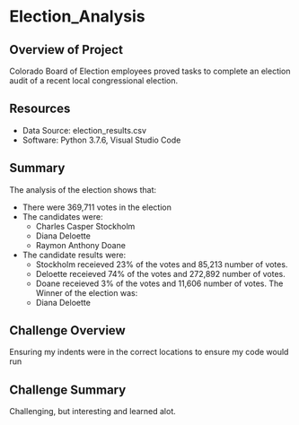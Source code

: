 # Election_Analysis

## Overview of Project
Colorado Board of Election employees proved tasks to complete an election audit of a recent local congressional election.

## Resources
- Data Source: election_results.csv
- Software: Python 3.7.6, Visual Studio Code

## Summary
The analysis of the election shows that:
- There were 369,711 votes in the election
- The candidates were:
    - Charles Casper Stockholm
    - Diana Deloette
    - Raymon Anthony Doane
- The candidate results were:
    - Stockholm receieved 23% of the votes and 85,213 number of votes.
    - Deloette receieved 74% of the votes and 272,892 number of votes.
    - Doane receieved 3% of the votes and 11,606 number of votes.
The Winner of the election was:
    - Diana Deloette

## Challenge Overview
Ensuring my indents were in the correct locations to ensure my code would run

## Challenge Summary
Challenging, but interesting and learned alot.